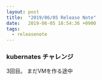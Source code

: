 ```yaml
---
layout: post
title:  "2019/06/05 Release Note"
date:   2019-06-05 18:54:36 +0900
tags:
  - releasenote
---
```

### kubernates チャレンジ
3回目。 まだVMを作る途中

